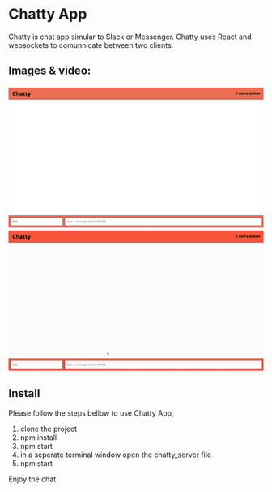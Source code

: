 # Chatty App

Chatty is chat app simular to Slack or Messenger. Chatty uses React and websockets to comunnicate between two clients.



## Images & video:

<img src=" ./src/chatty.png" width="800">


<img src=" ./src/chattyvideo.gif" width="800">


## Install

Please follow the steps bellow to use Chatty App, 

1. clone the project
2. npm install
3. npm start 
4. in a seperate terminal window open the chatty_server file 
5. npm start

Enjoy the chat
